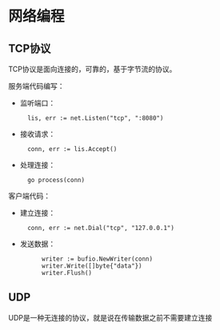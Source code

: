 # 网络编程
## TCP协议
TCP协议是面向连接的，可靠的，基于字节流的协议。

服务端代码编写：
- 监听端口：

        lis, err := net.Listen("tcp", ":8080")
- 接收请求：

        conn, err := lis.Accept()
- 处理连接：

        go process(conn)

客户端代码：
- 建立连接：

        conn, err := net.Dial("tcp", "127.0.0.1")

- 发送数据：

            writer := bufio.NewWriter(conn)
            writer.Write([]byte{"data"})
            writer.Flush()
## UDP
UDP是一种无连接的协议，就是说在传输数据之前不需要建立连接
